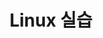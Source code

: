 ---
# preview details
layout: works-single
title: Linux 실습
category: Linux
category_slug: Linux 실습
image: assets/img/blog/blog9.jpg
short_description: Iptables 미니 프로젝트

# full details
#live_preview: https://bslthemes.com
#full_image: assets/img/works/snort.png
info:
  - label: Year
    value: 2025

  - label: Technology
    value: Linux

description1:
  title: 주의사항
  text1: "이곳에는 Linux(실습ppt) 를 올리는 공간입니다"
# 왜 안되는거야 하 
buttons:
  - label: 공식 문서 보기
    url: https://example.com/docs

  - label: 실습 코드 GitHub
    url: https://github.com/example/project

  - label: 참고 영상
    url: https://youtube.com/watch?v=abc123

#gallery:
#  - assets/img/works/file1.png

  #video:
  #poster: assets/img/blog/blog9.jpg
  #id: Gu6z6kIukgg

---